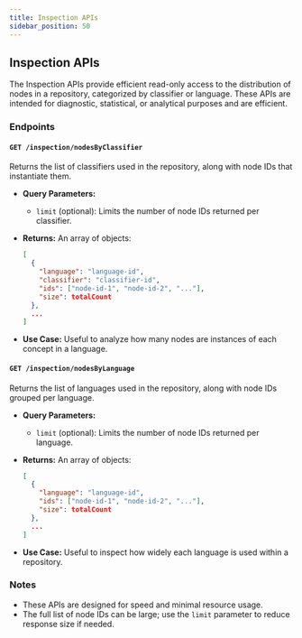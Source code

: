 ```yaml
---
title: Inspection APIs
sidebar_position: 50
---
```


## Inspection APIs

The Inspection APIs provide efficient read-only access to the distribution of nodes in a repository, categorized by classifier or language. These APIs are intended for diagnostic, statistical, or analytical purposes and are efficient.

### Endpoints

#### `GET /inspection/nodesByClassifier`

Returns the list of classifiers used in the repository, along with node IDs that instantiate them.

- **Query Parameters:**
  - `limit` (optional): Limits the number of node IDs returned per classifier.

- **Returns:** An array of objects:
  ```json
  [
    {
      "language": "language-id",
      "classifier": "classifier-id",
      "ids": ["node-id-1", "node-id-2", "..."],
      "size": totalCount
    },
    ...
  ]
  ```

- **Use Case:** Useful to analyze how many nodes are instances of each concept in a language.

#### `GET /inspection/nodesByLanguage`

Returns the list of languages used in the repository, along with node IDs grouped per language.

- **Query Parameters:**
  - `limit` (optional): Limits the number of node IDs returned per language.

- **Returns:** An array of objects:
  ```json
  [
    {
      "language": "language-id",
      "ids": ["node-id-1", "node-id-2", "..."],
      "size": totalCount
    },
    ...
  ]
  ```

- **Use Case:** Useful to inspect how widely each language is used within a repository.

### Notes

- These APIs are designed for speed and minimal resource usage.
- The full list of node IDs can be large; use the `limit` parameter to reduce response size if needed.
